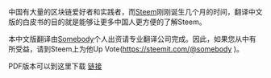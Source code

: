
中国有大量的区块链爱好者和实践者，而[Steem](https://steemit.com)刚刚诞生几个月的时间，翻译中文版的白皮书的目的就是能够让更多中国人更方便的了解Steem。

本中文版翻译由[Somebody](https://steemit.com/@somebody)个人出资请专业翻译公司完成。因此，如果您从中有所受益，请到Steem上为他Up Vote(https://steemit.com/@somebody )。

PDF版本可以到这里下载   [链接](https://raw.githubusercontent.com/asalei/steem-cn/master/steemwhitepaper-cn-v2.pdf)

